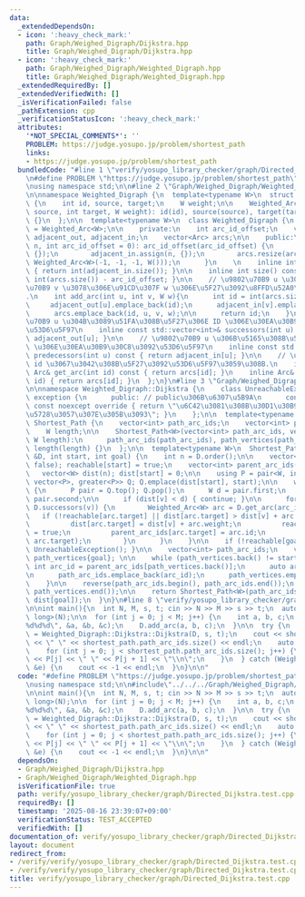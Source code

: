 ```yaml
---
data:
  _extendedDependsOn:
  - icon: ':heavy_check_mark:'
    path: Graph/Weighed_Digraph/Dijkstra.hpp
    title: Graph/Weighed_Digraph/Dijkstra.hpp
  - icon: ':heavy_check_mark:'
    path: Graph/Weighed_Digraph/Weighted_Digraph.hpp
    title: Graph/Weighed_Digraph/Weighted_Digraph.hpp
  _extendedRequiredBy: []
  _extendedVerifiedWith: []
  _isVerificationFailed: false
  _pathExtension: cpp
  _verificationStatusIcon: ':heavy_check_mark:'
  attributes:
    '*NOT_SPECIAL_COMMENTS*': ''
    PROBLEM: https://judge.yosupo.jp/problem/shortest_path
    links:
    - https://judge.yosupo.jp/problem/shortest_path
  bundledCode: "#line 1 \"verify/yosupo_library_checker/graph/Directed_Dijkstra.test.cpp\"\
    \n#define PROBLEM \"https://judge.yosupo.jp/problem/shortest_path\"\n\n#include<bits/stdc++.h>\n\
    \nusing namespace std;\n\n#line 2 \"Graph/Weighed_Digraph/Weighted_Digraph.hpp\"\
    \n\nnamespace Weighted_Digraph {\n  template<typename W>\n  struct Weighted_Arc\
    \ {\n    int id, source, target;\n    W weight;\n\n    Weighted_Arc (int id, int\
    \ source, int target, W weight): id(id), source(source), target(target), weight(weight)\
    \ {}\n  };\n\n  template<typename W>\n  class Weighted_Digraph {\n    using Arc\
    \ = Weighted_Arc<W>;\n\n    private:\n    int arc_id_offset;\n    vector<vector<int>>\
    \ adjacent_out, adjacent_in;\n    vector<Arc> arcs;\n\n    public:\n    Weighted_Digraph(int\
    \ n, int arc_id_offset = 0): arc_id_offset(arc_id_offset) {\n        adjacent_out.assign(n,\
    \ {});\n        adjacent_in.assign(n, {});\n        arcs.resize(arc_id_offset,\
    \ Weighted_Arc<W>(-1, -1, -1, W()));\n      }\n    \n    inline int order() const\
    \ { return int(adjacent_in.size()); }\n\n    inline int size() const { return\
    \ int(arcs.size()) - arc_id_offset; }\n\n    // \u9802\u70B9 u \u304B\u3089\u9802\
    \u70B9 v \u3078\u306E\u91CD\u307F w \u306E\u5F27\u3092\u8FFD\u52A0\u3059\u308B\
    .\n    int add_arc(int u, int v, W w){\n      int id = int(arcs.size());\n\n \
    \     adjacent_out[u].emplace_back(id);\n      adjacent_in[v].emplace_back(id);\n\
    \      arcs.emplace_back(id, u, v, w);\n\n      return id;\n    }\n\n    // \u9802\
    \u70B9 u \u304B\u3089\u51FA\u308B\u5F27\u306E ID \u306E\u30EA\u30B9\u30C8\u3092\
    \u53D6\u5F97\n    inline const std::vector<int>& successors(int u) const { return\
    \ adjacent_out[u]; }\n\n    // \u9802\u70B9 u \u306B\u5165\u308B\u5F27\u306E ID\
    \ \u306E\u30EA\u30B9\u30C8\u3092\u53D6\u5F97\n    inline const std::vector<int>&\
    \ predecessors(int u) const { return adjacent_in[u]; }\n\n    // \u5F27 ID \u304C\
    \ id \u3067\u3042\u308B\u5F27\u3092\u53D6\u5F97\u3059\u308B.\n    inline const\
    \ Arc& get_arc(int id) const { return arcs[id]; }\n    inline Arc& get_arc(int\
    \ id) { return arcs[id]; }\n  };\n}\n#line 3 \"Graph/Weighed_Digraph/Dijkstra.hpp\"\
    \n\nnamespace Weighted_Digraph::Dijkstra {\n    class UnreachableException : public\
    \ exception {\n      public: // public\u306B\u6307\u5B9A\n      const char* what()\
    \ const noexcept override { return \"\u6C42\u3081\u308B\u30D1\u30B9\u304C\u5B58\
    \u5728\u3057\u307E\u305B\u3093\"; }\n    };\n\n  template<typename W>\n  struct\
    \ Shortest_Path {\n    vector<int> path_arc_ids;\n    vector<int> path_vertices;\n\
    \    W length;\n\n    Shortest_Path<W>(vector<int> path_arc_ids, vector<int> path_vertices,\
    \ W length):\n      path_arc_ids(path_arc_ids), path_vertices(path_vertices),\
    \ length(length) {}\n  };\n\n  template<typename W>\n  Shortest_Path<W> Dijkstra(Weighted_Digraph<W>\
    \ &D, int start, int goal) {\n    int n = D.order();\n\n    vector<bool> reachable(n,\
    \ false); reachable[start] = true;\n    vector<int> parent_arc_ids(n, -1);\n \
    \   vector<W> dist(n); dist[start] = 0;\n\n    using P = pair<W, int>;\n    priority_queue<P,\
    \ vector<P>, greater<P>> Q; Q.emplace(dist[start], start);\n\n    while (!Q.empty())\
    \ {\n      P pair = Q.top(); Q.pop();\n      W d = pair.first;\n      int v =\
    \ pair.second;\n\n      if (dist[v] < d) { continue; }\n\n      for (auto arc_id:\
    \ D.successors(v)) {\n        Weighted_Arc<W> arc = D.get_arc(arc_id);\n     \
    \   if (!reachable[arc.target] || dist[arc.target] > dist[v] + arc.weight) {\n\
    \          dist[arc.target] = dist[v] + arc.weight;\n          reachable[arc.target]\
    \ = true;\n          parent_arc_ids[arc.target] = arc.id;\n          Q.emplace(dist[arc.target],\
    \ arc.target);\n        }\n      }\n    }\n\n    if (!reachable[goal]) { throw\
    \ UnreachableException(); }\n\n    vector<int> path_arc_ids;\n    vector<int>\
    \ path_vertices{goal}; \n\n    while (path_vertices.back() != start) {\n     \
    \ int arc_id = parent_arc_ids[path_vertices.back()];\n      auto arc = D.get_arc(arc_id);\n\
    \n      path_arc_ids.emplace_back(arc_id);\n      path_vertices.emplace_back(arc.source);\n\
    \    }\n\n    reverse(path_arc_ids.begin(), path_arc_ids.end());\n    reverse(path_vertices.begin(),\
    \ path_vertices.end());\n\n    return Shortest_Path<W>(path_arc_ids, path_vertices,\
    \ dist[goal]);\n  }\n}\n#line 8 \"verify/yosupo_library_checker/graph/Directed_Dijkstra.test.cpp\"\
    \n\nint main(){\n  int N, M, s, t; cin >> N >> M >> s >> t;\n  auto D = Weighted_Digraph::Weighted_Digraph<long\
    \ long>(N);\n\n  for (int j = 0; j < M; j++) {\n    int a, b, c;\n    scanf(\"\
    %d%d%d\", &a, &b, &c);\n    D.add_arc(a, b, c);\n  }\n\n  try {\n    auto shortest_path\
    \ = Weighted_Digraph::Dijkstra::Dijkstra(D, s, t);\n    cout << shortest_path.length\
    \ << \" \" << shortest_path.path_arc_ids.size() << endl;\n    auto P = shortest_path.path_vertices;\n\
    \    for (int j = 0; j < shortest_path.path_arc_ids.size(); j++) {\n      cout\
    \ << P[j] << \" \" << P[j + 1] << \"\\n\";\n    }\n  } catch (Weighted_Digraph::Dijkstra::UnreachableException\
    \ &e) {\n    cout << -1 << endl;\n  }\n}\n\n"
  code: "#define PROBLEM \"https://judge.yosupo.jp/problem/shortest_path\"\n\n#include<bits/stdc++.h>\n\
    \nusing namespace std;\n\n#include\"../../../Graph/Weighed_Digraph/Dijkstra.hpp\"\
    \n\nint main(){\n  int N, M, s, t; cin >> N >> M >> s >> t;\n  auto D = Weighted_Digraph::Weighted_Digraph<long\
    \ long>(N);\n\n  for (int j = 0; j < M; j++) {\n    int a, b, c;\n    scanf(\"\
    %d%d%d\", &a, &b, &c);\n    D.add_arc(a, b, c);\n  }\n\n  try {\n    auto shortest_path\
    \ = Weighted_Digraph::Dijkstra::Dijkstra(D, s, t);\n    cout << shortest_path.length\
    \ << \" \" << shortest_path.path_arc_ids.size() << endl;\n    auto P = shortest_path.path_vertices;\n\
    \    for (int j = 0; j < shortest_path.path_arc_ids.size(); j++) {\n      cout\
    \ << P[j] << \" \" << P[j + 1] << \"\\n\";\n    }\n  } catch (Weighted_Digraph::Dijkstra::UnreachableException\
    \ &e) {\n    cout << -1 << endl;\n  }\n}\n\n"
  dependsOn:
  - Graph/Weighed_Digraph/Dijkstra.hpp
  - Graph/Weighed_Digraph/Weighted_Digraph.hpp
  isVerificationFile: true
  path: verify/yosupo_library_checker/graph/Directed_Dijkstra.test.cpp
  requiredBy: []
  timestamp: '2025-08-16 23:39:07+09:00'
  verificationStatus: TEST_ACCEPTED
  verifiedWith: []
documentation_of: verify/yosupo_library_checker/graph/Directed_Dijkstra.test.cpp
layout: document
redirect_from:
- /verify/verify/yosupo_library_checker/graph/Directed_Dijkstra.test.cpp
- /verify/verify/yosupo_library_checker/graph/Directed_Dijkstra.test.cpp.html
title: verify/yosupo_library_checker/graph/Directed_Dijkstra.test.cpp
---
```

